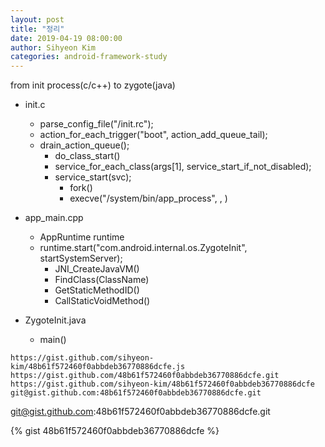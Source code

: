 ```yaml
---
layout: post
title: "정리"
date: 2019-04-19 08:00:00
author: Sihyeon Kim
categories: android-framework-study
---
```


from init process(c/c++) to zygote(java)  

* init.c  
  * parse_config_file("/init.rc");    
  * action_for_each_trigger("boot", action_add_queue_tail);   
  * drain_action_queue();    
    * do_class_start()   
    * service_for_each_class(args[1], service_start_if_not_disabled);   
    * service_start(svc);    
      * fork()    
      * execve("/system/bin/app_process", , )   
      
* app_main.cpp   
  * AppRuntime runtime    
  * runtime.start("com.android.internal.os.ZygoteInit", startSystemServer);    
    * JNI_CreateJavaVM()    
    * FindClass(ClassName)    
    * GetStaticMethodID()     
    * CallStaticVoidMethod()       

* ZygoteInit.java    
  * main()

```gist
https://gist.github.com/sihyeon-kim/48b61f572460f0abbdeb36770886dcfe.js
https://gist.github.com/48b61f572460f0abbdeb36770886dcfe.git
https://gist.github.com/sihyeon-kim/48b61f572460f0abbdeb36770886dcfe
git@gist.github.com:48b61f572460f0abbdeb36770886dcfe.git
```

git@gist.github.com:48b61f572460f0abbdeb36770886dcfe.git  


{% gist 48b61f572460f0abbdeb36770886dcfe %}
